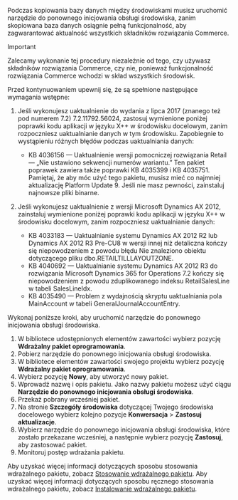 Podczas kopiowania bazy danych między środowiskami musisz uruchomić narzędzie do ponownego inicjowania obsługi środowiska, zanim skopiowana baza danych osiągnie pełną funkcjonalność, aby zagwarantować aktualność wszystkich składników rozwiązania Commerce.

> [!IMPORTANT]
> Zalecamy wykonanie tej procedury niezależnie od tego, czy używasz składników rozwiązania Commerce, czy nie, ponieważ funkcjonalność rozwiązania Commerce wchodzi w skład wszystkich środowisk. 

Przed kontynuowaniem upewnij się, że są spełnione następujące wymagania wstępne:
1. Jeśli wykonujesz uaktualnienie do wydania z lipca 2017 (znanego też pod numerem 7.2) 7.2.11792.56024, zastosuj wymienione poniżej poprawki kodu aplikacji w języku X++ w środowisku docelowym, zanim rozpoczniesz uaktualnianie danych w tym środowisku. Zapobiegnie to wystąpieniu różnych błędów podczas uaktualniania danych:

    - KB 4036156 — Uaktualnienie wersji pomocniczej rozwiązania Retail — „Nie ustawiono sekwencji numerów wariantu.” Ten pakiet poprawek zawiera także poprawki KB 4035399 i KB 4035751. Pamiętaj, że aby móc użyć tego pakietu, musisz mieć co najmniej aktualizację Platform Update 9. Jeśli nie masz pewności, zainstaluj najnowsze pliki binarne.
    
2. Jeśli wykonujesz uaktualnienie z wersji Microsoft Dynamics AX 2012, zainstaluj wymienione poniżej poprawki kodu aplikacji w języku X++ w środowisku docelowym, zanim rozpoczniesz uaktualnianie danych:
    - KB 4033183 — Uaktualnianie systemu Dynamics AX 2012 R2 lub Dynamics AX 2012 R3 Pre-CU8 w wersji innej niż detaliczna kończy się niepowodzeniem z powodu błędu Nie znaleziono obiektu dotyczącego pliku dbo.RETAILTILLLAYOUTZONE.
    - KB 4040692 — Uaktualnianie systemu Dynamics AX 2012 R3 do rozwiązania Microsoft Dynamics 365 for Operations 7.2 kończy się niepowodzeniem z powodu zduplikowanego indeksu RetailSalesLine w tabeli SalesLineIdx.
    - KB 4035490 — Problem z wydajnością skryptu uaktualniania pola MainAccount w tabeli GeneralJournalAccountEntry.


Wykonaj poniższe kroki, aby uruchomić narzędzie do ponownego inicjowania obsługi środowiska.

1. W bibliotece udostępnionych elementów zawartości wybierz pozycję **Wdrażalny pakiet oprogramowania**.
2. Pobierz narzędzie do ponownego inicjowania obsługi środowiska.
3. W bibliotece elementów zawartości swojego projektu wybierz pozycję **Wdrażalny pakiet oprogramowania**.
4. Wybierz pozycję **Nowy**, aby utworzyć nowy pakiet.
5. Wprowadź nazwę i opis pakietu. Jako nazwy pakietu możesz użyć ciągu **Narzędzie do ponownego inicjowania obsługi środowiska**.
6. Przekaż pobrany wcześniej pakiet.
7. Na stronie **Szczegóły środowiska** dotyczącej Twojego środowiska docelowego wybierz kolejno pozycje **Konwersacja** > **Zastosuj aktualizacje**.
8. Wybierz narzędzie do ponownego inicjowania obsługi środowiska, które zostało przekazane wcześniej, a następnie wybierz pozycję **Zastosuj**, aby zastosować pakiet.
9. Monitoruj postęp wdrażania pakietu. 

Aby uzyskać więcej informacji dotyczących sposobu stosowania wdrażalnego pakietu, zobacz [Stosowanie wdrażalnego pakietu](../deployment/create-apply-deployable-package.md). Aby uzyskać więcej informacji dotyczących sposobu ręcznego stosowania wdrażalnego pakietu, zobacz [Instalowanie wdrażalnego pakietu](../deployment/install-deployable-package.md).
